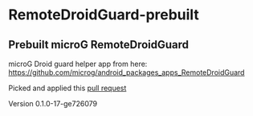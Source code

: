 # RemoteDroidGuard-prebuilt
## Prebuilt microG RemoteDroidGuard
microG Droid guard helper app from here: https://github.com/microg/android_packages_apps_RemoteDroidGuard

Picked and applied this [pull request](https://github.com/microg/android_packages_apps_RemoteDroidGuard/pull/19)

Version 0.1.0-17-ge726079
